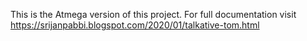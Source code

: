 This is the Atmega version of this project. For full documentation visit https://srijanpabbi.blogspot.com/2020/01/talkative-tom.html
